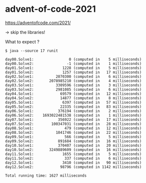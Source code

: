 # advent-of-code-2021
https://adventofcode.com/2021/

-> skip the libraries!

What to expect ?

    $ java --source 17 runit
    
    day00.Solve1:                0 (computed in    5 milliseconds)
    day00.Solve2:               -1 (computed in    1 milliseconds)
    day01.Solve1:             1228 (computed in    5 milliseconds)
    day01.Solve2:             1257 (computed in   17 milliseconds)
    day02.Solve1:          2070300 (computed in    6 milliseconds)
    day02.Solve2:       2078985210 (computed in    4 milliseconds)
    day03.Solve1:          3309596 (computed in    3 milliseconds)
    day03.Solve2:          2981085 (computed in    6 milliseconds)
    day04.Solve1:            69579 (computed in   12 milliseconds)
    day04.Solve2:            14877 (computed in    8 milliseconds)
    day05.Solve1:             6397 (computed in   57 milliseconds)
    day05.Solve2:            22335 (computed in   83 milliseconds)
    day06.Solve1:           376194 (computed in    2 milliseconds)
    day06.Solve2:    1693022481538 (computed in    1 milliseconds)
    day07.Solve1:           356922 (computed in   17 milliseconds)
    day07.Solve2:        100347031 (computed in   28 milliseconds)
    day08.Solve1:              479 (computed in   12 milliseconds)
    day08.Solve2:          1041746 (computed in   22 milliseconds)
    day09.Solve1:              566 (computed in    5 milliseconds)
    day09.Solve2:           891684 (computed in   16 milliseconds)
    day10.Solve1:           370407 (computed in   20 milliseconds)
    day10.Solve2:       3249889609 (computed in   16 milliseconds)
    day11.Solve1:             1655 (computed in    5 milliseconds)
    day11.Solve2:              337 (computed in    6 milliseconds)
    day12.Solve1:             3410 (computed in   90 milliseconds)
    day12.Solve2:            98796 (computed in 1142 milliseconds)
    
    Total running time: 1627 milliseconds
